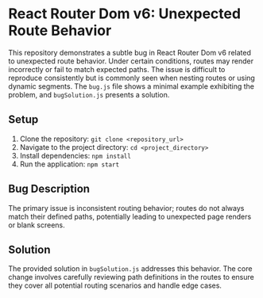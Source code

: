 # React Router Dom v6: Unexpected Route Behavior

This repository demonstrates a subtle bug in React Router Dom v6 related to unexpected route behavior.  Under certain conditions, routes may render incorrectly or fail to match expected paths. The issue is difficult to reproduce consistently but is commonly seen when nesting routes or using dynamic segments.  The `bug.js` file shows a minimal example exhibiting the problem, and `bugSolution.js` presents a solution.

## Setup

1. Clone the repository:
   `git clone <repository_url>`
2. Navigate to the project directory:
   `cd <project_directory>`
3. Install dependencies:
   `npm install`
4. Run the application:
   `npm start`

## Bug Description

The primary issue is inconsistent routing behavior; routes do not always match their defined paths, potentially leading to unexpected page renders or blank screens.

## Solution

The provided solution in `bugSolution.js` addresses this behavior. The core change involves carefully reviewing path definitions in the routes to ensure they cover all potential routing scenarios and handle edge cases.